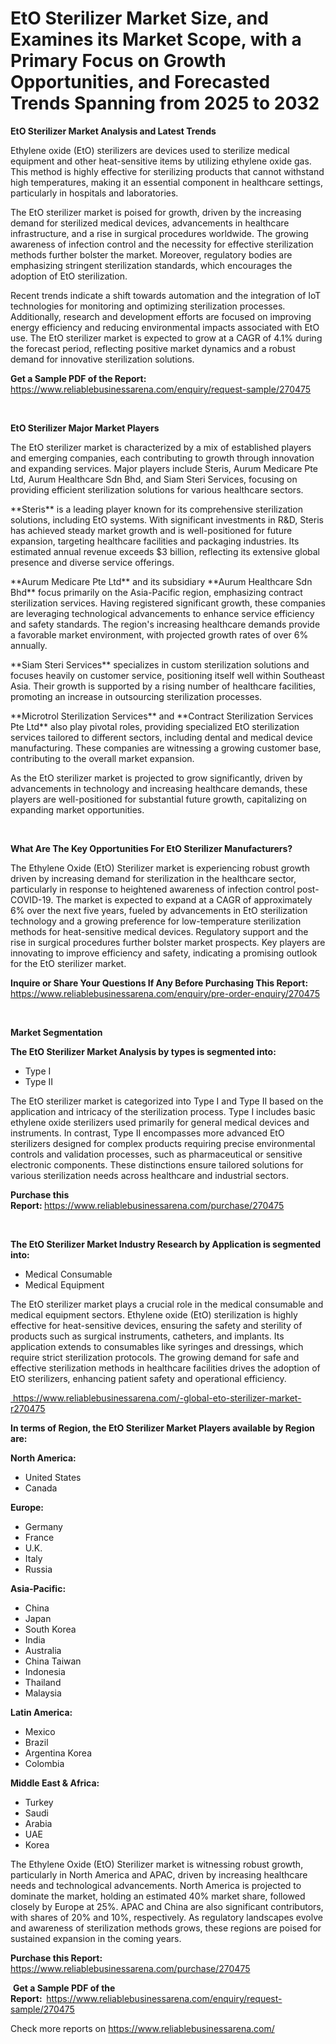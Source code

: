 <p><h1>EtO Sterilizer Market Size, and Examines its Market Scope, with a Primary Focus on Growth Opportunities, and Forecasted Trends Spanning from 2025 to 2032</h1></p><p><strong>EtO Sterilizer Market Analysis and Latest Trends</strong></p>
<p><p>Ethylene oxide (EtO) sterilizers are devices used to sterilize medical equipment and other heat-sensitive items by utilizing ethylene oxide gas. This method is highly effective for sterilizing products that cannot withstand high temperatures, making it an essential component in healthcare settings, particularly in hospitals and laboratories.</p><p>The EtO sterilizer market is poised for growth, driven by the increasing demand for sterilized medical devices, advancements in healthcare infrastructure, and a rise in surgical procedures worldwide. The growing awareness of infection control and the necessity for effective sterilization methods further bolster the market. Moreover, regulatory bodies are emphasizing stringent sterilization standards, which encourages the adoption of EtO sterilization.</p><p>Recent trends indicate a shift towards automation and the integration of IoT technologies for monitoring and optimizing sterilization processes. Additionally, research and development efforts are focused on improving energy efficiency and reducing environmental impacts associated with EtO use. The EtO sterilizer market is expected to grow at a CAGR of 4.1% during the forecast period, reflecting positive market dynamics and a robust demand for innovative sterilization solutions.</p></p>
<p><strong>Get a Sample PDF of the Report:&nbsp;</strong> <a href="https://www.reliablebusinessarena.com/enquiry/request-sample/270475?utm_campaign=2187&utm_medium=2&utm_source=Github&utm_content=ia&utm_term=30032025&utm_id=eto-sterilizer">https://www.reliablebusinessarena.com/enquiry/request-sample/270475</a></p>
<p>&nbsp;</p>
<p><strong>EtO Sterilizer Major Market Players</strong></p>
<p><p>The EtO sterilizer market is characterized by a mix of established players and emerging companies, each contributing to growth through innovation and expanding services. Major players include Steris, Aurum Medicare Pte Ltd, Aurum Healthcare Sdn Bhd, and Siam Steri Services, focusing on providing efficient sterilization solutions for various healthcare sectors.</p><p>**Steris** is a leading player known for its comprehensive sterilization solutions, including EtO systems. With significant investments in R&D, Steris has achieved steady market growth and is well-positioned for future expansion, targeting healthcare facilities and packaging industries. Its estimated annual revenue exceeds $3 billion, reflecting its extensive global presence and diverse service offerings.</p><p>**Aurum Medicare Pte Ltd** and its subsidiary **Aurum Healthcare Sdn Bhd** focus primarily on the Asia-Pacific region, emphasizing contract sterilization services. Having registered significant growth, these companies are leveraging technological advancements to enhance service efficiency and safety standards. The region's increasing healthcare demands provide a favorable market environment, with projected growth rates of over 6% annually.</p><p>**Siam Steri Services** specializes in custom sterilization solutions and focuses heavily on customer service, positioning itself well within Southeast Asia. Their growth is supported by a rising number of healthcare facilities, promoting an increase in outsourcing sterilization processes.</p><p>**Microtrol Sterilization Services** and **Contract Sterilization Services Pte Ltd** also play pivotal roles, providing specialized EtO sterilization services tailored to different sectors, including dental and medical device manufacturing. These companies are witnessing a growing customer base, contributing to the overall market expansion.</p><p>As the EtO sterilizer market is projected to grow significantly, driven by advancements in technology and increasing healthcare demands, these players are well-positioned for substantial future growth, capitalizing on expanding market opportunities.</p></p>
<p>&nbsp;</p>
<p><strong>What Are The Key Opportunities For EtO Sterilizer Manufacturers?</strong></p>
<p><p>The Ethylene Oxide (EtO) Sterilizer market is experiencing robust growth driven by increasing demand for sterilization in the healthcare sector, particularly in response to heightened awareness of infection control post-COVID-19. The market is expected to expand at a CAGR of approximately 6% over the next five years, fueled by advancements in EtO sterilization technology and a growing preference for low-temperature sterilization methods for heat-sensitive medical devices. Regulatory support and the rise in surgical procedures further bolster market prospects. Key players are innovating to improve efficiency and safety, indicating a promising outlook for the EtO sterilizer market.</p></p>
<p><strong>Inquire or Share Your Questions If Any Before Purchasing This Report:</strong> <a href="https://www.reliablebusinessarena.com/enquiry/pre-order-enquiry/270475?utm_campaign=2187&utm_medium=2&utm_source=Github&utm_content=ia&utm_term=30032025&utm_id=eto-sterilizer">https://www.reliablebusinessarena.com/enquiry/pre-order-enquiry/270475</a></p>
<p>&nbsp;</p>
<p><strong>Market Segmentation</strong></p>
<p><strong>The EtO Sterilizer Market Analysis by types is segmented into:</strong></p>
<p><ul><li>Type I</li><li>Type II</li></ul></p>
<p><p>The EtO sterilizer market is categorized into Type I and Type II based on the application and intricacy of the sterilization process. Type I includes basic ethylene oxide sterilizers used primarily for general medical devices and instruments. In contrast, Type II encompasses more advanced EtO sterilizers designed for complex products requiring precise environmental controls and validation processes, such as pharmaceutical or sensitive electronic components. These distinctions ensure tailored solutions for various sterilization needs across healthcare and industrial sectors.</p></p>
<p><strong>Purchase this Report:&nbsp;</strong><a href="https://www.reliablebusinessarena.com/purchase/270475?utm_campaign=2187&utm_medium=2&utm_source=Github&utm_content=ia&utm_term=30032025&utm_id=eto-sterilizer">https://www.reliablebusinessarena.com/purchase/270475</a></p>
<p>&nbsp;</p>
<p><strong>The EtO Sterilizer Market Industry Research by Application is segmented into:</strong></p>
<p><ul><li>Medical Consumable</li><li>Medical Equipment</li></ul></p>
<p><p>The EtO sterilizer market plays a crucial role in the medical consumable and medical equipment sectors. Ethylene oxide (EtO) sterilization is highly effective for heat-sensitive devices, ensuring the safety and sterility of products such as surgical instruments, catheters, and implants. Its application extends to consumables like syringes and dressings, which require strict sterilization protocols. The growing demand for safe and effective sterilization methods in healthcare facilities drives the adoption of EtO sterilizers, enhancing patient safety and operational efficiency.</p></p>
<p><a href="https://www.reliablebusinessarena.com/-global-eto-sterilizer-market-r270475?utm_campaign=2187&utm_medium=2&utm_source=Github&utm_content=ia&utm_term=30032025&utm_id=eto-sterilizer">&nbsp;https://www.reliablebusinessarena.com/-global-eto-sterilizer-market-r270475</a></p>
<p><strong>In terms of Region, the EtO Sterilizer Market Players available by Region are:</strong></p>
<p>
    <p> <strong> North America: </strong>
        <ul>
            <li>United States</li>
            <li>Canada</li>
        </ul>
        </p> 
    <p> <strong> Europe: </strong>
        <ul>
            <li>Germany</li>
            <li>France</li>
            <li>U.K.</li>
            <li>Italy</li>
            <li>Russia</li>
        </ul>
        </p> 
    <p> <strong> Asia-Pacific: </strong>
        <ul>
            <li>China</li>
            <li>Japan</li>
            <li>South Korea</li>
            <li>India</li>
            <li>Australia</li>
            <li>China Taiwan</li>
            <li>Indonesia</li>
            <li>Thailand</li>
            <li>Malaysia</li>
        </ul>
        </p> 
    <p> <strong> Latin America: </strong>
        <ul>
            <li>Mexico</li>
            <li>Brazil</li>
            <li>Argentina Korea</li>
            <li>Colombia</li>
        </ul>
        </p> 
    <p> <strong> Middle East & Africa: </strong>
        <ul>
            <li>Turkey</li>
            <li>Saudi</li>
            <li>Arabia</li>
            <li>UAE</li>
            <li>Korea</li>
        </ul>
    </p>
    </p>
<p><p>The Ethylene Oxide (EtO) Sterilizer market is witnessing robust growth, particularly in North America and APAC, driven by increasing healthcare needs and technological advancements. North America is projected to dominate the market, holding an estimated 40% market share, followed closely by Europe at 25%. APAC and China are also significant contributors, with shares of 20% and 10%, respectively. As regulatory landscapes evolve and awareness of sterilization methods grows, these regions are poised for sustained expansion in the coming years.</p></p>
<p><strong>Purchase this Report: </strong><a href="https://www.reliablebusinessarena.com/purchase/270475?utm_campaign=2187&utm_medium=2&utm_source=Github&utm_content=ia&utm_term=30032025&utm_id=eto-sterilizer">https://www.reliablebusinessarena.com/purchase/270475</a></p>
<p>&nbsp;<strong>Get a Sample PDF of the Report:&nbsp;&nbsp;</strong><a href="https://www.reliablebusinessarena.com/enquiry/request-sample/270475?utm_campaign=2187&utm_medium=2&utm_source=Github&utm_content=ia&utm_term=30032025&utm_id=eto-sterilizer">https://www.reliablebusinessarena.com/enquiry/request-sample/270475</a></p>
<p><strong></strong></p>
<p>Check more reports on <a href="https://www.reliablebusinessarena.com/?utm_campaign=2187&utm_medium=2&utm_source=Github&utm_content=ia&utm_term=30032025&utm_id=eto-sterilizer">https://www.reliablebusinessarena.com/</a></p>